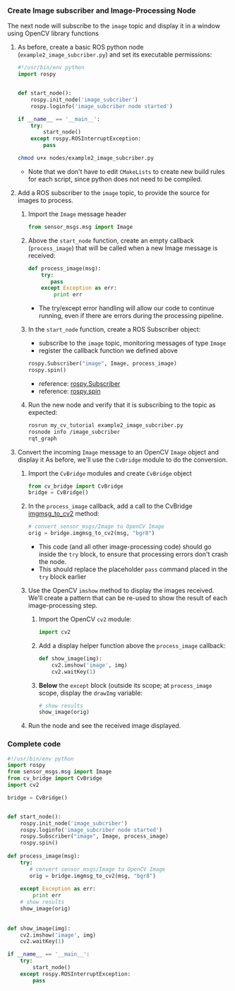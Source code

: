 ### Create Image subscriber and  Image-Processing Node
The next node will subscribe to the `image` topic and display it in a window using OpenCV library functions

 1. As before, create a basic ROS python node (`example2_image_subcriber.py`) and set its executable permissions:

    ```python
    #!/usr/bin/env python
    import rospy
    

    def start_node():
        rospy.init_node('image_subcriber')
        rospy.loginfo('image_subcriber node started')

    if __name__ == '__main__':
        try:
            start_node()
        except rospy.ROSInterruptException:
            pass
    ```

    ```bash
    chmod u+x nodes/example2_image_subcriber.py
    ```

    * Note that we don't have to edit `CMakeLists` to create new build rules for each script, since python does not need to be compiled.

 1. Add a ROS subscriber to the `image` topic, to provide the source for images to process.

    1. Import the `Image` message header

       ```python
       from sensor_msgs.msg import Image
       ```

    1. Above the `start_node` function, create an empty callback (`process_image`) that will be called when a new Image message is received:

       ```python
       def process_image(msg):
           try:
              pass
           except Exception as err:
               print err
       ```
       * The try/except error handling will allow our code to continue running, even if there are errors during the processing pipeline.

    1. In the `start_node` function, create a ROS Subscriber object:
       * subscribe to the `image` topic, monitoring messages of type `Image`
       * register the callback function we defined above

       ```python
       rospy.Subscriber("image", Image, process_image)
       rospy.spin()
       ```

       * reference: [rospy.Subscriber](http://docs.ros.org/melodic/api/rospy/html/rospy.topics.Subscriber-class.html)
       * reference: [rospy.spin](http://docs.ros.org/melodic/api/rospy/html/rospy-module.html#spin)

    1. Run the new node and verify that it is subscribing to the topic as expected:

       ```bash
       rosrun my_cv_tutorial example2_image_subcriber.py
       rosnode info /image_subcriber
       rqt_graph
       ```

 1. Convert the incoming `Image` message to an OpenCV `Image` object and display it
 As before, we'll use the `CvBridge` module to do the conversion.

    1. Import the `CvBridge` modules and create  `CvBridge` object

       ```python
       from cv_bridge import CvBridge
       bridge = CvBridge()
       ```

    1. In the `process_image` callback, add a call to the CvBridge [imgmsg_to_cv2](https://docs.ros.org/api/cv_bridge/html/python/) method:

       ```python
       # convert sensor_msgs/Image to OpenCV Image
       orig = bridge.imgmsg_to_cv2(msg, "bgr8")
       ```
       * This code (and all other image-processing code) should go inside the `try` block, to ensure that processing errors don't crash the node.
       * This should replace the placeholder `pass` command placed in the `try` block earlier

    1. Use the OpenCV `imshow` method to display the images received.  We'll create a pattern that can be re-used to show the result of each image-processing step.

       1. Import the OpenCV `cv2` module:

          ```python
          import cv2
          ```

       1. Add a display helper function above the `process_image` callback:

          ```python
          def show_image(img):
              cv2.imshow('image', img)
              cv2.waitKey(1)
          ```

      

       1. **Below** the `except` block (outside its scope; at `process_image` scope, display the `drawImg` variable:

          ```python
          # show results
          show_image(orig)
          ```

    1. Run the node and see the received image displayed.
    

### Complete code
```python
#!/usr/bin/env python
import rospy
from sensor_msgs.msg import Image
from cv_bridge import CvBridge
import cv2

bridge = CvBridge()


def start_node():
    rospy.init_node('image_subcriber')
    rospy.loginfo('image_subcriber node started')
    rospy.Subscriber("image", Image, process_image)
    rospy.spin()
    
def process_image(msg):
    try:
       # convert sensor_msgs/Image to OpenCV Image
       orig = bridge.imgmsg_to_cv2(msg, "bgr8")
        
    except Exception as err:
        print err
    # show results
    show_image(orig)
        
        
def show_image(img):
    cv2.imshow('image', img)
    cv2.waitKey(1)

if __name__ == '__main__':
    try:
        start_node()
    except rospy.ROSInterruptException:
        pass
```


